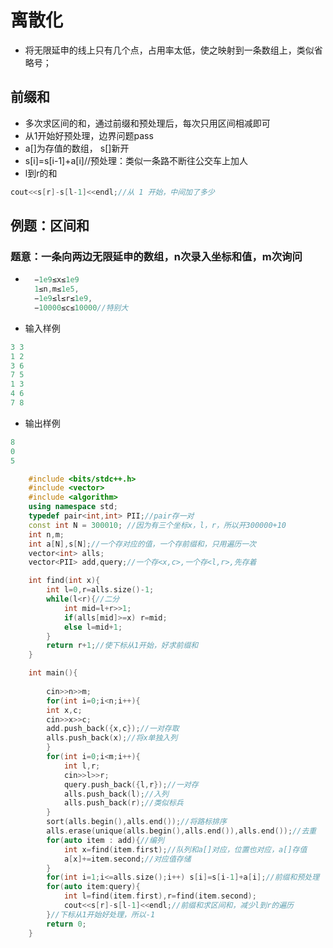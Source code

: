 # 离散化
* 将无限延申的线上只有几个点，占用率太低，使之映射到一条数组上，类似省略号；
## 前缀和
* 多次求区间的和，通过前缀和预处理后，每次只用区间相减即可
* 从1开始好预处理，边界问题pass
* a[]为存值的数组， s[]新开
* s[i]=s[i-1]+a[i]//预处理：类似一条路不断往公交车上加人
* l到r的和 
```c++
cout<<s[r]-s[l-1]<<endl;//从 1 开始，中间加了多少
```
## 例题：区间和
### 题意：一条向两边无限延申的数组，n次录入坐标和值，m次询问
* ```c++
    −1e9≤x≤1e9 
    1≤n,m≤1e5,
    −1e9≤l≤r≤1e9,
    −10000≤c≤10000//特别大
    ```

* 输入样例
```c++
3 3
1 2
3 6
7 5
1 3
4 6
7 8
``` 
* 输出样例
```c++
8
0
5
```

```c++
    #include <bits/stdc++.h>
    #include <vector>
    #include <algorithm>
    using namespace std;
    typedef pair<int,int> PII;//pair存一对
    const int N = 300010; //因为有三个坐标x，l，r，所以开300000+10
    int n,m;
    int a[N],s[N];//一个存对应的值，一个存前缀和，只用遍历一次
    vector<int> alls;
    vector<PII> add,query;//一个存<x,c>,一个存<l,r>,先存着

    int find(int x){
        int l=0,r=alls.size()-1;
        while(l<r){//二分
            int mid=l+r>>1;
            if(alls[mid]>=x) r=mid;
            else l=mid+1;
        }
        return r+1;//使下标从1开始，好求前缀和
    }

    int main(){
        
        cin>>n>>m;
        for(int i=0;i<n;i++){
        int x,c;
        cin>>x>>c;
        add.push_back({x,c});//一对存取
        alls.push_back(x);//将x单独入列
        }
        for(int i=0;i<m;i++){
            int l,r;
            cin>>l>>r;
            query.push_back({l,r});//一对存
            alls.push_back(l);//入列
            alls.push_back(r);//类似标兵
        }
        sort(alls.begin(),alls.end());//将路标排序
        alls.erase(unique(alls.begin(),alls.end()),alls.end());//去重
        for(auto item : add){//编列
            int x=find(item.first);//队列和a[]对应，位置也对应，a[]存值
            a[x]+=item.second;//对应值存储
        }
        for(int i=1;i<=alls.size();i++) s[i]=s[i-1]+a[i];//前缀和预处理
        for(auto item:query){
            int l=find(item.first),r=find(item.second);
            cout<<s[r]-s[l-1]<<endl;//前缀和求区间和，减少l到r的遍历
        }//下标从1开始好处理，所以-1
        return 0;
    }
```
